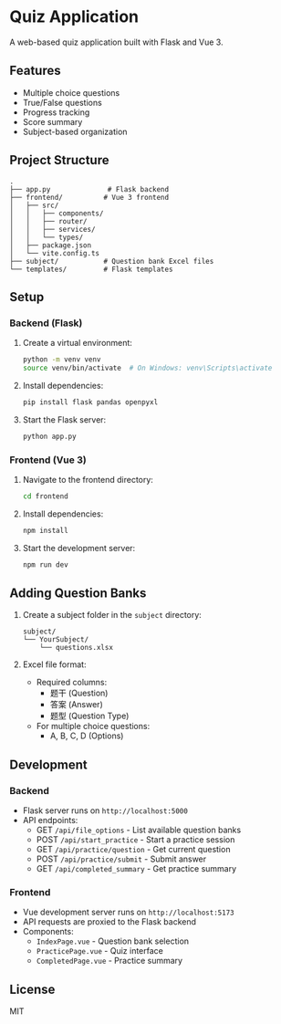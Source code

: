 # Quiz Application

A web-based quiz application built with Flask and Vue 3.

## Features

- Multiple choice questions
- True/False questions
- Progress tracking
- Score summary
- Subject-based organization

## Project Structure

```
.
├── app.py              # Flask backend
├── frontend/          # Vue 3 frontend
│   ├── src/
│   │   ├── components/
│   │   ├── router/
│   │   ├── services/
│   │   └── types/
│   ├── package.json
│   └── vite.config.ts
├── subject/           # Question bank Excel files
└── templates/         # Flask templates
```

## Setup

### Backend (Flask)

1. Create a virtual environment:
   ```bash
   python -m venv venv
   source venv/bin/activate  # On Windows: venv\Scripts\activate
   ```

2. Install dependencies:
   ```bash
   pip install flask pandas openpyxl
   ```

3. Start the Flask server:
   ```bash
   python app.py
   ```

### Frontend (Vue 3)

1. Navigate to the frontend directory:
   ```bash
   cd frontend
   ```

2. Install dependencies:
   ```bash
   npm install
   ```

3. Start the development server:
   ```bash
   npm run dev
   ```

## Adding Question Banks

1. Create a subject folder in the `subject` directory:
   ```
   subject/
   └── YourSubject/
       └── questions.xlsx
   ```

2. Excel file format:
   - Required columns:
     - 题干 (Question)
     - 答案 (Answer)
     - 题型 (Question Type)
   - For multiple choice questions:
     - A, B, C, D (Options)

## Development

### Backend

- Flask server runs on `http://localhost:5000`
- API endpoints:
  - GET `/api/file_options` - List available question banks
  - POST `/api/start_practice` - Start a practice session
  - GET `/api/practice/question` - Get current question
  - POST `/api/practice/submit` - Submit answer
  - GET `/api/completed_summary` - Get practice summary

### Frontend

- Vue development server runs on `http://localhost:5173`
- API requests are proxied to the Flask backend
- Components:
  - `IndexPage.vue` - Question bank selection
  - `PracticePage.vue` - Quiz interface
  - `CompletedPage.vue` - Practice summary

## License

MIT 
